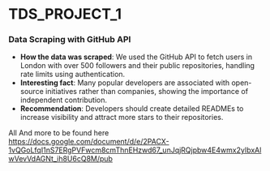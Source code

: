 # TDS_PROJECT_1

### Data Scraping with GitHub API

- **How the data was scraped**: We used the GitHub API to fetch users in London with over 500 followers and their public repositories, handling rate limits using authentication.
- **Interesting fact**: Many popular developers are associated with open-source initiatives rather than companies, showing the importance of independent contribution.
- **Recommendation**: Developers should create detailed READMEs to increase visibility and attract more stars to their repositories.

All And more to be found here
https://docs.google.com/document/d/e/2PACX-1vQGoLfqI1nS7ERgPVFwcm8cmThnEHzwd67_unJqjRQjpbw4E4wmx2yIbxAlwVevVdAGNt_ih8U6cQ8M/pub
